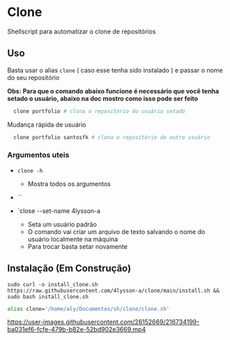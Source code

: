 # Clone

Shellscript para automatizar o clone de repositórios

## Uso

Basta usar o alias `clone` ( caso esse tenha sido instalado ) e passar o nome do seu repositório

**Obs: Para que o comando abaixo funcione é necessário que você tenha setado o usuário, abaixo na doc mostro como isso pode ser feito**

```sh
  clone portfolio # clona o repositório do usuário setado
```

Mudança rápida de usuário

```sh
  clone portfolio santosfk # clona o repositório de outro usuário
```

### Argumentos uteis

- `clone -h`
  - Mostra todos os argumentos
- ``

- `close --set-name 4lysson-a
  - Seta um usuário padrão 
  - O comando vai criar um arquivo de texto salvando o nome do usuário localmente na máquina
  - Para trocar basta setar novamente


## Instalação (Em Construção)

```shellscript
sudo curl -o install_clone.sh https://raw.githubusercontent.com/4lysson-a/clone/main/install.sh && sudo bash install_clone.sh
```

```bash
alias clone='/home/aly/Documentos/sh/clone/clone.sh'
```




https://user-images.githubusercontent.com/26152669/216734199-ba031ef6-fcfe-479b-b82e-52bd902e3669.mp4

